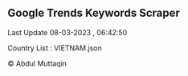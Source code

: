 

## Google Trends Keywords Scraper 
 
Last Update 08-03-2023 , 06:42:50

Country List :
VIETNAM.json



© Abdul Muttaqin 
